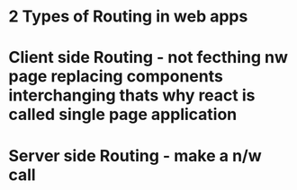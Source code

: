 


<!-- two types of exports/imports -->


<!-- default Export/import

export default Component;

import Component from "path"



when we want to export multiple things we have to use named export/import
Named Export/import 
export const Component;
import {Component} from "path" -->


# 2 Types of Routing in web apps

# Client side Routing - not fecthing nw page replacing components interchanging thats why react is called single page application
 # Server side Routing - make a n/w call 

